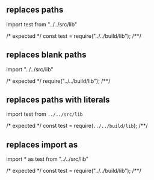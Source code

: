 ## replaces paths
import test from "../../src/lib"

/* expected */
const test = require("../../build/lib");
/**/

## replaces blank paths
import "../../src/lib"

/* expected */
require("../../build/lib");
/**/

## replaces paths with literals
import test from `../../src/lib`

/* expected */
const test = require(`../../build/lib`);
/**/

## replaces import as
import * as test from "../../src/lib"

/* expected */
const test = require("../../build/lib");
/**/